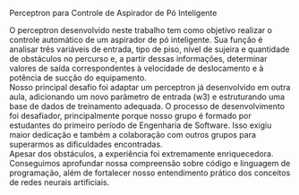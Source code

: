 Perceptron para Controle de Aspirador de Pó Inteligente


O perceptron desenvolvido neste trabalho tem como objetivo realizar o controle automático de um aspirador de pó inteligente. Sua função é analisar três variáveis de entrada, tipo de piso, nível de sujeira e quantidade de obstáculos no percurso e, a partir dessas informações, determinar valores de saída correspondentes à velocidade de deslocamento e à potência de sucção do equipamento. 					                              		
Nosso principal desafio foi adaptar um perceptron já desenvolvido em outra aula, adicionando um novo parâmetro de entrada (w3) e estruturando uma base de dados de treinamento adequada. O processo de desenvolvimento foi desafiador, principalmente porque nosso grupo é formado por estudantes do primeiro período de Engenharia de Software. Isso exigiu maior dedicação e também a colaboração com outros grupos para superarmos as dificuldades encontradas.									
Apesar dos obstáculos, a experiência foi extremamente enriquecedora. Conseguimos aprofundar nossa compreensão sobre código e linguagem de programação, além de fortalecer nosso entendimento prático dos conceitos de redes neurais artificiais.
